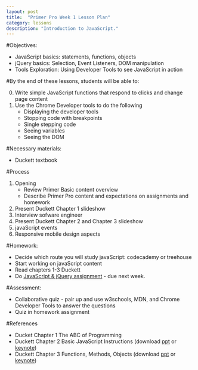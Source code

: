```yaml
---
layout: post
title:  "Primer Pro Week 1 Lesson Plan"
category: lessons
description: "Introduction to JavaScript."
---
```


#Objectives:

*	JavaScript basics: statements, functions, objects
* jQuery basics: Selection, Event Listeners, DOM manipulation
* Tools Exploration: Using Developer Tools to see JavaScript in action

#By the end of these lessons, students will be able to:

0. Write simple JavaScript functions that respond to clicks and change page content
0. Use the Chrome Developer tools to do the following
	* Displaying the developer tools
	* Stopping code with breakpoints
	* Single stepping code
	* Seeing variables
	* Seeing the DOM

#Necessary materials:
* Duckett textbook

#Process

1. Opening
	*	Review Primer Basic content overview
	*	Describe Primer Pro content and expectations on assignments and homework
2. 	Present Duckett Chapter 1 slideshow
3.	Interview sofware engineer
4.	Present Duckett Chapter 2 and Chapter 3 slideshow
5.	javaScript events
6.	Responsive mobile design aspects

#Homework:

*	Decide which route you will study javaScript: codecademy or treehouse
*	Start working on javaScript content
*	Read chapters 1-3 Duckett
* Do [JavaScript &amp; jQuery assignment](/assignments/introduction-to-javascript-and-jquery/) - due next week.

#Assessment:

* Collaborative quiz - pair up and use w3schools, MDN, and Chrome Developer Tools to answer the questions
* Quiz in homework assignment

#References

*	Ducket Chapter 1 The ABC of Programming
*	Duckett Chapter 2 Basic JavaScript Instructions (download [ppt](/assets/presentations/javascript-c02.ppt) or [keynote](/assets/presentations/javascript-c02.key.zip))
*	Duckett Chapter 3 Functions, Methods, Objects (download [ppt](/assets/presentations/javascript-c03.ppt) or [keynote](/assets/presentations/javascript-c03.key.zip))
